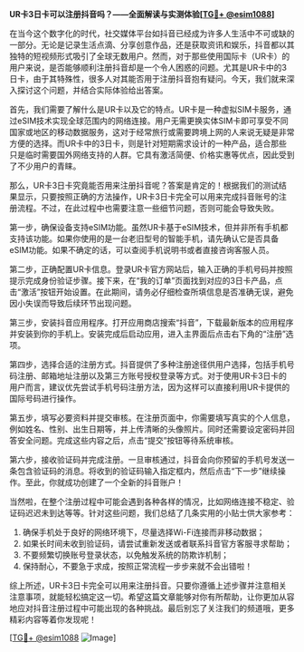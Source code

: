 **UR卡3日卡可以注册抖音吗？——全面解读与实测体验[[TG💪+ @esim1088](https://t.me/s/esim1088)]**

在当今这个数字化的时代，社交媒体平台如抖音已经成为许多人生活中不可或缺的一部分。无论是记录生活点滴、分享创意作品，还是获取资讯和娱乐，抖音都以其独特的短视频形式吸引了全球无数用户。然而，对于那些使用国际卡（UR卡）的用户来说，是否能够顺利注册抖音却是一个令人困惑的问题。尤其是UR卡中的3日卡，由于其特殊性，很多人对其能否用于注册抖音抱有疑问。今天，我们就来深入探讨这个问题，并结合实际体验给出答案。

首先，我们需要了解什么是UR卡以及它的特点。UR卡是一种虚拟SIM卡服务，通过eSIM技术实现全球范围内的网络连接。用户无需更换实体SIM卡即可享受不同国家或地区的移动数据服务，这对于经常旅行或需要跨境上网的人来说无疑是非常方便的选择。而UR卡中的3日卡，则是针对短期需求设计的一种产品，适合那些只是临时需要国外网络支持的人群。它具有激活简便、价格实惠等优点，因此受到了不少用户的青睐。

那么，UR卡3日卡究竟能否用来注册抖音呢？答案是肯定的！根据我们的测试结果显示，只要按照正确的方法操作，UR卡3日卡完全可以用来完成抖音账号的注册流程。不过，在此过程中也需要注意一些细节问题，否则可能会导致失败。

第一步，确保设备支持eSIM功能。虽然UR卡基于eSIM技术，但并非所有手机都支持该功能。如果你使用的是一台老旧型号的智能手机，请先确认它是否具备eSIM功能。如果不确定的话，可以查阅手机说明书或者直接咨询客服人员。

第二步，正确配置UR卡信息。登录UR卡官方网站后，输入正确的手机号码并按照提示完成身份验证步骤。接下来，在“我的订单”页面找到对应的3日卡产品，点击“激活”按钮开始设置。在此期间，请务必仔细检查所填信息是否准确无误，避免因小失误而导致后续环节出现问题。

第三步，安装抖音应用程序。打开应用商店搜索“抖音”，下载最新版本的应用程序并安装到你的手机上。安装完成后启动应用，进入主界面后点击右下角的“注册”选项。

第四步，选择合适的注册方式。抖音提供了多种注册途径供用户选择，包括手机号码注册、邮箱地址注册以及第三方账号授权登录等方式。对于使用UR卡3日卡的用户而言，建议优先尝试手机号码注册方法，因为这样可以直接利用UR卡提供的国际号码进行操作。

第五步，填写必要资料并提交审核。在注册页面中，你需要填写真实的个人信息，例如姓名、性别、出生日期等，并上传清晰的头像照片。同时还需要设定密码并回答安全问题。完成这些内容之后，点击“提交”按钮等待系统审核。

第六步，接收验证码并完成注册。一旦审核通过，抖音会向你预留的手机号发送一条包含验证码的消息。将收到的验证码输入指定框内，然后点击“下一步”继续操作。至此，你就成功创建了一个全新的抖音账户！

当然啦，在整个注册过程中可能会遇到各种各样的情况，比如网络连接不稳定、验证码迟迟未到达等等。针对这些问题，我们总结了几条实用的小贴士供大家参考：

1. 确保手机处于良好的网络环境下，尽量选择Wi-Fi连接而非移动数据；
2. 如果长时间未收到验证码，请尝试重新发送或者联系抖音官方客服寻求帮助；
3. 不要频繁切换账号登录状态，以免触发系统的防欺诈机制；
4. 保持耐心，不要急于求成，按照正常流程一步步来就不会出错啦！

综上所述，UR卡3日卡完全可以用来注册抖音。只要你遵循上述步骤并注意相关注意事项，就能轻松搞定这一切。希望这篇文章能够对你有所帮助，让你更加从容地应对抖音注册过程中可能出现的各种挑战。最后别忘了关注我们的频道哦，更多精彩内容等着你发现呢！

[[TG💪+ @esim1088](https://t.me/s/esim1088) ![Image](https://i.postimg.cc/4NQfJmqS/Snipaste-2025-05-13-00-14-12.png)]